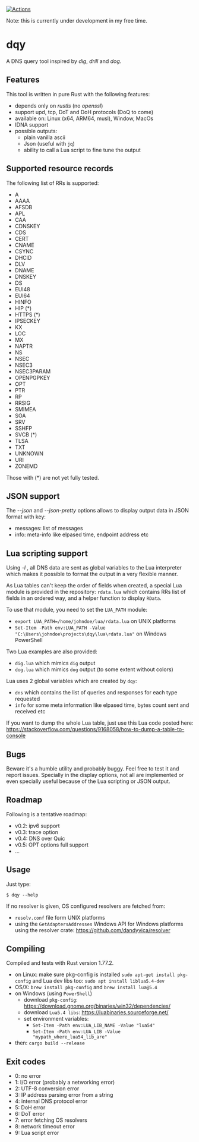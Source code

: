 [![Actions](https://github.com/dandyvica/dqy/actions/workflows/rust.yml/badge.svg)](https://github.com/dandyvica/dqy/actions/workflows/rust.yml)

Note: this is currently under development in my free time.

# dqy
A DNS query tool inspired by _dig_, _drill_ and _dog_.

## Features
This tool is written in pure Rust with the following features:

* depends only on _rustls_ (no _openssl_)
* support upd, tcp, DoT and DoH protocols (DoQ to come)
* available on: Linux (x64, ARM64, musl), Window, MacOs
* IDNA support
* possible outputs:
    * plain vanilla ascii
    * Json (useful with ```jq```)
    * ability to call a Lua script to fine tune the output

## Supported resource records
The following list of RRs is supported:

* A
* AAAA
* AFSDB
* APL
* CAA
* CDNSKEY
* CDS
* CERT
* CNAME
* CSYNC
* DHCID
* DLV
* DNAME
* DNSKEY
* DS
* EUI48
* EUI64
* HINFO
* HIP (*)
* HTTPS (*)
* IPSECKEY
* KX
* LOC
* MX
* NAPTR
* NS
* NSEC
* NSEC3
* NSEC3PARAM
* OPENPGPKEY
* OPT
* PTR
* RP
* RRSIG
* SMIMEA
* SOA
* SRV
* SSHFP
* SVCB (*)
* TLSA
* TXT
* UNKNOWN
* URI
* ZONEMD

Those with (*) are not yet fully tested.

## JSON support
The _--json_ and _--json-pretty_ options allows to display output data in JSON format with key:

* messages: list of messages
* info: meta-info like elpased time, endpoint address etc

## Lua scripting support
Using _-l <Lua source file>_, all DNS data are sent as global variables to the Lua interpreter which makes it possible to format the output in a very flexible manner.

As Lua tables can't keep the order of fields when created, a special Lua module is provided in the repository: ```rdata.lua``` which contains RRs list of fields in an ordered way, and a helper function to display ```RData```.

To use that module, you need to set the ```LUA_PATH``` module:

* ```export LUA_PATH=/home/johndoe/lua/rdata.lua``` on UNIX platforms
* ```Set-Item -Path env:LUA_PATH -Value "C:\Users\johndoe\projects\dqy\lua\rdata.lua"``` on Windows PowerShell

Two Lua examples are also provided:

* ```dig.lua``` which mimics ```dig``` output
* ```dog.lua``` which mimics ```dog``` output (to some extent without colors)

Lua uses 2 global variables which are created by ```dqy```:

* ```dns``` which contains the list of queries and responses for each type requested
* ```info``` for some meta information like elpased time, bytes count sent and received etc

If you want to dump the whole Lua table, just use this Lua code posted here:
https://stackoverflow.com/questions/9168058/how-to-dump-a-table-to-console


## Bugs
Beware it's a humble utility and probably buggy. Feel free to test it and report issues.
Specially in the display options, not all are implemented or even specially useful because of the Lua scripting or JSON output.

## Roadmap
Following is a tentative roadmap:

* v0.2: ipv6 support
* v0.3: trace option
* v0.4: DNS over Quic
* v0.5: OPT options full support
* ...

## Usage
Just type:

```
$ dqy --help
```

If no resolver is given, OS configured resolvers are fetched from:
* ```resolv.conf``` file form UNIX platforms
* using the ```GetAdaptersAddresses``` Windows API for Windows platforms
using the resolver crate: https://github.com/dandyvica/resolver

## Compiling

Compiled and tests with Rust version 1.77.2.

* on Linux: make sure pkg-config is installed ```sudo apt-get install pkg-config``` and Lua dev libs too: ```sudo apt install liblua5.4-dev```
* OS/X: ```brew install pkg-config``` and ```brew install lua@5.4```
* on Windows (using ```PowerShell```)
    * download ```pkg-config```: https://download.gnome.org/binaries/win32/dependencies/
    * download ```Lua5.4 libs```: https://luabinaries.sourceforge.net/
    * set environment variables:    
        * ```Set-Item -Path env:LUA_LIB_NAME -Value "lua54"```
        * ```Set-Item -Path env:LUA_LIB -Value "mypath_where_lua54_lib_are"```
* then: ```cargo build --release```

## Exit codes
* 0: no error
* 1: I/O error (probably a networking error)
* 2: UTF-8 conversion error
* 3: IP address parsing error from a string
* 4: internal DNS protocol error
* 5: DoH error
* 6: DoT error
* 7: error fetching OS resolvers
* 8: network timeout error
* 9: Lua script error




